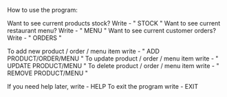 How to use the program:

Want to see current products stock?  Write   - " STOCK "
Want to see current restaurant menu? Write   - " MENU "
Want to see current customer orders? Write   - " ORDERS "

To add new product / order / menu item write - " ADD PRODUCT/ORDER/MENU "
To update product / order / menu item write  - " UPDATE PRODUCT/MENU "
To delete product / order / menu item write  - " REMOVE PRODUCT/MENU "

If you need help later, write - HELP
To exit the program write - EXIT